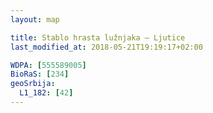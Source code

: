 ```yaml
---
layout: map

title: Stablo hrasta lužnjaka – Ljutice
last_modified_at: 2018-05-21T19:19:17+02:00

WDPA: [555589005]
BioRaS: [234]
geoSrbija:
  L1_182: [42]
---
```

